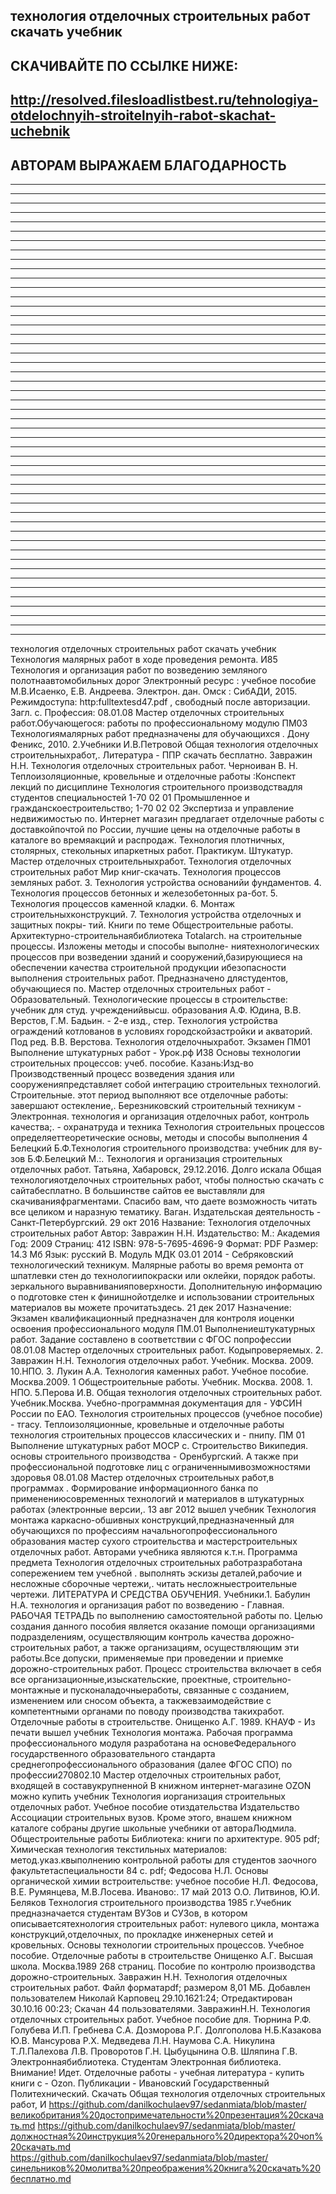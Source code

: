 технология отделочных строительных работ скачать учебник
--------------------------------------------------
СКАЧИВАЙТЕ ПО ССЫЛКЕ НИЖЕ:
--------------------------------------------------
http://resolved.filesloadlistbest.ru/tehnologiya-otdelochnyih-stroitelnyih-rabot-skachat-uchebnik
--------------------------------------------------
АВТОРАМ ВЫРАЖАЕМ БЛАГОДАРНОСТЬ
--------------------------------------------------
--------------------------------------------------
--------------------------------------------------
--------------------------------------------------
--------------------------------------------------
--------------------------------------------------
--------------------------------------------------
--------------------------------------------------
--------------------------------------------------
--------------------------------------------------
--------------------------------------------------
--------------------------------------------------
--------------------------------------------------
--------------------------------------------------
--------------------------------------------------
--------------------------------------------------
--------------------------------------------------
--------------------------------------------------
--------------------------------------------------
--------------------------------------------------
--------------------------------------------------
--------------------------------------------------
--------------------------------------------------
--------------------------------------------------
--------------------------------------------------
--------------------------------------------------
--------------------------------------------------
--------------------------------------------------
--------------------------------------------------
--------------------------------------------------
--------------------------------------------------
--------------------------------------------------
--------------------------------------------------
--------------------------------------------------
--------------------------------------------------
--------------------------------------------------
--------------------------------------------------
--------------------------------------------------
--------------------------------------------------
--------------------------------------------------
--------------------------------------------------
--------------------------------------------------
--------------------------------------------------
--------------------------------------------------
--------------------------------------------------
--------------------------------------------------
--------------------------------------------------
--------------------------------------------------
--------------------------------------------------
--------------------------------------------------
технология отделочных строительных работ скачать учебник Технология малярных работ в ходе проведения ремонта. И85 Технология и организация работ по возведению земляного полотнаавтомобильных дорог Электронный ресурс : учебное пособие  М.В.Исаенко, Е.В. Андреева.  Электрон. дан.  Омск : СибАДИ, 2015.  Режимдоступа: http:fulltextesd47.pdf , свободный после авторизации. Загл. с. Профессия: 08.01.08 Мастер отделочных строительных работ.Обучающегося:  работы по профессиональному модулю ПМ03 Технологиямалярных работ предназначены для обучающихся . Дону Феникс, 2010. 2.Учебники И.В.Петровой Общая технология отделочных строительныхработ,. Литература - ППР скачать бесплатно. Завражин Н.Н. Технология отделочных строительных работ. Черноиван В. Н. Теплоизоляционные, кровельные и отделочные работы :Конспект лекций по дисциплине Технология строительного производствадля студентов специальностей 1-70 02 01 Промышленное и гражданскоестроительство; 1-70 02 02 Экспертиза и управление недвижимостью по. Интернет магазин  предлагает отделочные работы с доставкойпочтой по России, лучшие цены на отделочные работы в каталоге во времяакций и распродаж.  Технология плотничных, столярных, стекольных ипаркетных работ. Практикум.  Штукатур. Мастер отделочных строительныхработ. Технология отделочных строительных работ  Мир книг-скачать. Технология процессов земляных работ. 3. Технология устройства основанийи фундаментов. 4. Технология процессов бетонных и железобетонных ра-бот. 5. Технология процессов каменной кладки. 6. Монтаж строительныхконструкций. 7. Технология устройства отделочных и защитных покры- тий. Книги по теме Общестроительные работы. Архитектурно-строительнаябиблиотека Totalarch. на строительные процессы. Изложены методы и способы выполне- ниятехнологических процессов при возведении зданий и сооружений,базирующиеся на обеспечении качества строительной продукции ибезопасности выполнения строительных работ. Предназначено длястудентов, обучающиеся по. Мастер отделочных строительных работ - Образовательный. Технологические процессы в строительстве: учебник для студ. учрежденийвысш. образования  А.Ф. Юдина, В.В. Верстов, Г.М. Бадьин. - 2-е изд., стер. Технология устройства ограждений котлованов в условиях городскойзастройки и акваторий. Под ред. В.В. Верстова.  Технология отделочныхработ. Экзамен ПМ01 Выполнение штукатурных работ - Урок.рф
И38 Основы технологии строительных процессов: учеб. пособие.  Казань:Изд-во  Производственный процесс возведения здания или сооруженияпредставляет собой интеграцию строительных технологий. Строительные. этот период выполняют все отделочные работы: завершают остекление,. Березниковский строительный техникум - Электронная. технология и организация отделочных работ, контроль качества;. - охранатруда и техника  Технология строительных процессов определяеттеоретические основы, методы и способы выполнения  4 Белецкий Б.Ф.Технология строительного производства: учебник для ву- зов  Б.Ф.Белецкий М.:. Технология и организация строительных отделочных работ. Татьяна, Хабаровск, 29.12.2016. Долго искала Общая технологияотделочных строительных работ, чтобы полностью скачать с сайтабесплатно. В большинстве сайтов ее выставляли для скачиванияфрагментами. Спасибо вам, что даете возможность читать все целиком и наразную тематику. Ваган. Издательская деятельность - Санкт-Петербургский. 29 окт 2016  Название: Технология отделочных строительных работ Автор: Завражин Н.Н. Издательство: М.: Академия Год: 2009 Страниц: 412 ISBN: 978-5-7695-4696-9 Формат: PDF Размер: 14.3 Мб Язык: русский В. Модуль МДК 03.01 2014 - Себряковский технологический техникум. Малярные работы во время ремонта  от шпатлевки стен до технологиипокраски или оклейки, порядок работы.  зеркального выравниванияповерхности. Дополнительную информацию о подготовке стен к финишнойотделке и использовании строительных материалов вы можете прочитатьздесь. 21 дек 2017  Назначение: Экзамен квалификационный предназначен для контроля иоценки освоения профессионального модуля ПМ.01 Выполнениештукатурных работ. Задание составлено в соответствии с ФГОС попрофессии 08.01.08 Мастер отделочных строительных работ. Кодыпроверяемых. 2. Завражин Н.Н. Технология отделочных работ. Учебник. Москва. 2009. 10.НПО. 3. Лукин А.А. Технология каменных работ. Учебное пособие. Москва.2009. 1  Общестроительные работы. Учебник. Москва. 2008. 1. НПО. 5.Перова И.В. Общая технология отделочных строительных работ. Учебник.Москва. Учебно-программная документация для  - УФСИН России по ЕАО. Технология строительных процессов (учебное пособие) - тгасу. Теплоизоляционные, кровельные и отделочные работы
технология строительных процессов классических и  - пнипу. ПМ 01 Выполнение штукатурных работ МОСР c. Строительство  Википедия. основы строительного производства - Оренбургский. А также при профессиональной подготовке лиц с ограниченнымивозможностями здоровья 08.01.08 Мастер отделочных строительных работ,в программах . Формирование информационного банка по применениюсовременных технологий и материалов в штукатурных работах (электронные версии,. 13 авг 2012   вышел учебник Технология монтажа каркасно-обшивных конструкций,предназначенный для обучающихся по профессиям начальногопрофессионального образования мастер сухого строительства и мастерстроительных отделочных работ. Авторами учебника являются к.т.н. Программа предмета Технология отделочных строительных работразработана сопережением тем учебной . выполнять эскизы деталей,рабочие и несложные сборочные чертежи,.  читать несложныестроительные чертежи. ЛИТЕРАТУРА И СРЕДСТВА ОБУЧЕНИЯ. Учебники.1. Бабулин Н.А. технология и организация работ по возведению  - Главная. РАБОЧАЯ ТЕТРАДЬ по выполнению самостоятельной работы по. Целью создания данного пособия является оказание помощи организациями подразделениям, осуществляющим контроль качества дорожно-строительных работ, а также организациям, осуществляющим эти работы.Все допуски, применяемые при проведении и приемке дорожно-строительных работ. Процесс строительства включает в себя все организационные,изыскательские, проектные, строительно-монтажные и пусконаладочныеработы, связанные с созданием, изменением или сносом объекта, а такжевзаимодействие с компетентными органами по поводу производства такихработ. Отделочные работы в строительстве. Онищенко А.Г. 1989. КНАУФ - Из печати вышел учебник Технология монтажа. Рабочая программа профессионального модуля разработана на основеФедерального государственного образовательного стандарта среднегопрофессионального образования (далее  ФГОС СПО) по профессии270802.10 Мастер отделочных строительных работ, входящей в составукрупненной
В книжном интернет-магазине OZON можно купить учебник Технология иорганизация строительных отделочных работ. Учебное пособие отиздательства Издательство Ассоциации строительных вузов. Кроме этого, внашем книжном каталоге собраны другие школьные учебники от автораЛюдмила. Общестроительные работы  Библиотека: книги по архитектуре. 905 pdf; Химическая технология текстильных материалов: метод.указ.квыполнению контрольной работы для студентов заочного факультетаспециальности  84 с. pdf; Федосова Н.Л. Основы органической химии встроительстве: учебное пособие  Н.Л. Федосова, В.Е. Румянцева, М.В.Лосева.  Иваново:. 17 май 2013  О.О. Литвинов, Ю.И. Беляков Технология строительного производства 1985 г.Учебник предназначается студентам ВУЗов и СУЗов, в котором описываетсятехнология строительных работ: нулевого цикла, монтажа конструкций,отделочных, по прокладке инженерных сетей и кровельных. Основы технологии строительных процессов. Учебное пособие. Отделочные работы в строительстве Онищенко А.Г. Высшая школа. Москва.1989 268 страниц. Пособие по контролю производства дорожно-строительных. Завражин Н.Н. Технология отделочных строительных работ. Файл форматаpdf; размером 8,01 МБ. Добавлен пользователем Николай Карповец 29.10.1621:24; Отредактирован 30.10.16 00:23; Скачан 44 пользователями. ЗавражинН.Н. Технология отделочных строительных работ. Учебное пособие для. Тюрнина Р.Ф. Голубева И.П. Гребнева С.А. Дозморова Р.Г. Долгополова Н.Б.Казакова Ю.В. Мансурова Р.Х. Медведева Л.Н. Наумова С.А. Никулина Т.Л.Палехова Л.В. Проворотов Г.Н. Цыбуцынина О.В. Шляпина Г.В. Электроннаябиблиотека. Студентам  Электронная библиотека. Внимание! Идет. Отделочные работы - учебная литература - купить книги с  - Ozon. Публикации - Ивановский Государственный Политехнический. Скачать Общая технология отделочных строительных работ, И
https://github.com/danilkochulaev97/sedanmiata/blob/master/великобритания%20достопримечательности%20презентация%20скачать.md
https://github.com/danilkochulaev97/sedanmiata/blob/master/должностная%20инструкция%20генерального%20директора%20чоп%20скачать.md
https://github.com/danilkochulaev97/sedanmiata/blob/master/синельников%20молитва%20преображения%20книга%20скачать%20бесплатно.md